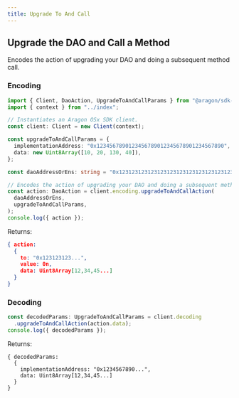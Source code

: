 ```yaml
---
title: Upgrade To And Call
---
```


## Upgrade the DAO and Call a Method

Encodes the action of upgrading your DAO and doing a subsequent method call.

### Encoding

```ts
import { Client, DaoAction, UpgradeToAndCallParams } from "@aragon/sdk-client";
import { context } from "../index";

// Instantiates an Aragon OSx SDK client.
const client: Client = new Client(context);

const upgradeToAndCallParams = {
  implementationAddress: "0x1234567890123456789012345678901234567890", // the implementation address to be upgraded to.
  data: new Uint8Array([10, 20, 130, 40]),
};

const daoAddressOrEns: string = "0x123123123123123123123123123123123123";

// Encodes the action of upgrading your DAO and doing a subsequent method call.
const action: DaoAction = client.encoding.upgradeToAndCallAction(
  daoAddressOrEns,
  upgradeToAndCallParams,
);
console.log({ action });
```


Returns:

```json
{ action:
  {
    to: "0x123123123...",
    value: 0n,
    data: Uint8Array[12,34,45...]
  }
}
```

### Decoding

```ts
const decodedParams: UpgradeToAndCallParams = client.decoding
  .upgradeToAndCallAction(action.data);
console.log({ decodedParams });
```


Returns:

```
{ decodedParams:
  {
    implementationAddress: "0x1234567890...",
    data: Uint8Array[12,34,45...]
  }
}
```
